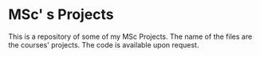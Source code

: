# MSc' s Projects

This is a repository of some of my MSc Projects. 
The name of the files are the courses' projects. 
The code is available upon request. 
